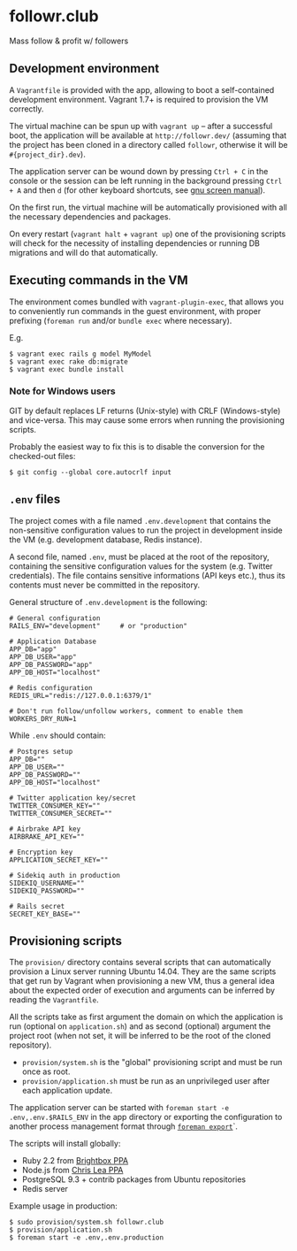 # followr.club

Mass follow & profit w/ followers

## Development environment
A `Vagrantfile` is provided with the app, allowing to boot a self-contained development environment. Vagrant 1.7+ is required to provision the VM correctly.

The virtual machine can be spun up with `vagrant up` – after a successful boot, the application will be available at `http://followr.dev/` (assuming that the project has been cloned in a directory called `followr`, otherwise it will be `#{project_dir}.dev`). 

The application server can be wound down by pressing `Ctrl + C` in the console or the session can be left running in the background pressing `Ctrl + A` and then `d` (for other keyboard shortcuts, see [gnu screen manual](http://www.gnu.org/software/screen/manual/screen.html#Commands)).

On the first run, the virtual machine will be automatically provisioned with all the necessary dependencies and packages. 

On every restart (`vagrant halt` + `vagrant up`) one of the provisioning scripts will check for the necessity of installing dependencies or running DB migrations and will do that automatically.

## Executing commands in the VM
The environment comes bundled with `vagrant-plugin-exec`, that allows you to conveniently run commands in the guest environment, with proper prefixing (`foreman run` and/or `bundle exec` where necessary).

E.g.
```shell
$ vagrant exec rails g model MyModel
$ vagrant exec rake db:migrate
$ vagrant exec bundle install
```

### Note for Windows users

GIT by default replaces LF returns (Unix-style) with CRLF (Windows-style) and vice-versa. This may cause some errors when running the provisioning scripts.

Probably the easiest way to fix this is to disable the conversion for the checked-out files:

```shell
$ git config --global core.autocrlf input
```

## `.env` files

The project comes with a file named `.env.development` that contains the non-sensitive configuration values to run the project in development inside the VM (e.g. development database, Redis instance).

A second file, named `.env`, must be placed at the root of the repository, containing the sensitive configuration values for the system (e.g. Twitter credentials). The file contains sensitive informations (API keys etc.), thus its contents must never be committed in the repository. 

General structure of `.env.development` is the following:

```shell
# General configuration
RAILS_ENV="development"     # or "production"

# Application Database
APP_DB="app"
APP_DB_USER="app"
APP_DB_PASSWORD="app"
APP_DB_HOST="localhost"

# Redis configuration
REDIS_URL="redis://127.0.0.1:6379/1"

# Don't run follow/unfollow workers, comment to enable them
WORKERS_DRY_RUN=1
```

While `.env` should contain:

```shell
# Postgres setup
APP_DB=""
APP_DB_USER=""
APP_DB_PASSWORD=""
APP_DB_HOST="localhost"

# Twitter application key/secret
TWITTER_CONSUMER_KEY=""
TWITTER_CONSUMER_SECRET=""

# Airbrake API key
AIRBRAKE_API_KEY=""

# Encryption key
APPLICATION_SECRET_KEY=""

# Sidekiq auth in production
SIDEKIQ_USERNAME=""
SIDEKIQ_PASSWORD=""

# Rails secret
SECRET_KEY_BASE=""
```

## Provisioning scripts

The `provision/` directory contains several scripts that can automatically provision a Linux server running Ubuntu 14.04. They are the same scripts that get run by Vagrant when provisioning a new VM, thus a general idea about the expected order of execution and arguments can be inferred by reading the `Vagrantfile`. 

All the scripts take as first argument the domain on which the application is run (optional on `application.sh`) and as second (optional) argument the project root (when not set, it will be inferred to be the root of the cloned repository).

- `provision/system.sh` is the "global" provisioning script and must be run once as root.
- `provision/application.sh` must be run as an unprivileged user after each application update.

The application server can be started with `foreman start -e .env,.env.$RAILS_ENV` in the app directory or exporting the configuration to another process management format through [`foreman export`](http://ddollar.github.io/foreman/#EXPORTING)`. 

The scripts will install globally:

- Ruby 2.2 from [Brightbox PPA](https://launchpad.net/~brightbox/+archive/ubuntu/ruby-ng)
- Node.js from [Chris Lea PPA](https://launchpad.net/~chris-lea/+archive/ubuntu/node.js)
- PostgreSQL 9.3 + contrib packages from Ubuntu repositories
- Redis server

Example usage in production:

```shell
$ sudo provision/system.sh followr.club
$ provision/application.sh
$ foreman start -e .env,.env.production
```
